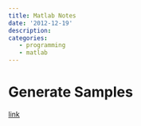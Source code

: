 ```yaml
---
title: Matlab Notes
date: '2012-12-19'
description:
categories: 
   - programming
   - matlab
---
```


# Generate Samples
 [link](http://www2.math.uu.se/research/telecom/software/stprobdist.html)

